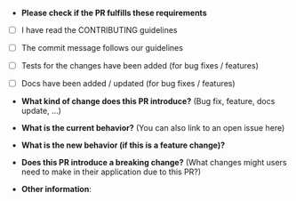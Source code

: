* **Please check if the PR fulfills these requirements**
  
- [ ] I have read the CONTRIBUTING guidelines 
- [ ] The commit message follows our guidelines
- [ ] Tests for the changes have been added (for bug fixes / features)
- [ ] Docs have been added / updated (for bug fixes / features)


* **What kind of change does this PR introduce?** (Bug fix, feature, docs update, ...)



* **What is the current behavior?** (You can also link to an open issue here)



* **What is the new behavior (if this is a feature change)?**
  
  
  
* **Does this PR introduce a breaking change?** (What changes might users need to make in their application due to this PR?)



* **Other information**:
